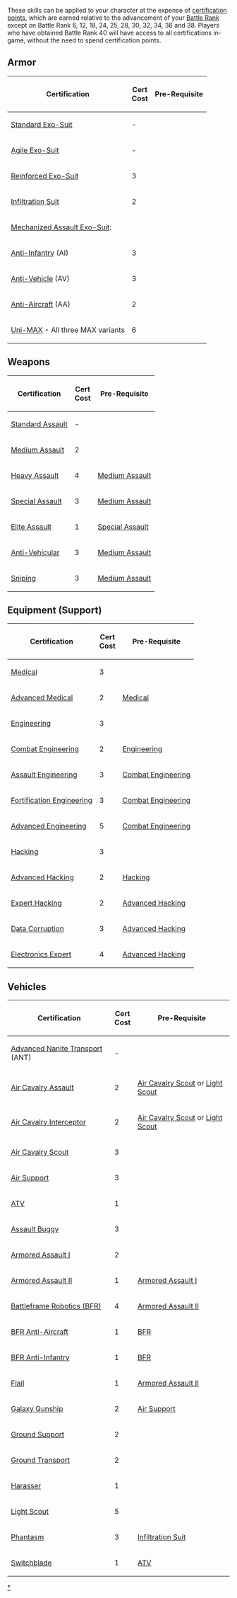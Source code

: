 These skills can be applied to your character at the expense of
[certification points](Certification_points.md), which are earned relative to
the advancement of your [Battle Rank](../terminology/Battle_Rank.md) except on
Battle Rank 6, 12, 18, 24, 25, 28, 30, 32, 34, 36 and 38. Players who have
obtained Battle Rank 40 will have access to all certifications in-game, without
the need to spend certification points.

## Armor

<table>
<thead>
<tr class="header">
<th><p>Certification</p></th>
<th><p>Cert<br />
Cost</p></th>
<th><p>Pre-Requisite</p></th>
</tr>
</thead>
<tbody>
<tr class="odd">
<td><p><a href="Standard_Exo-Suit_(Certification)" title="wikilink">Standard Exo-Suit</a></p></td>
<td><p>-</p></td>
<td></td>
</tr>
<tr class="even">
<td><p><a href="Agile_Exo-Suit_(Certification)" title="wikilink">Agile Exo-Suit</a></p></td>
<td><p>-</p></td>
<td></td>
</tr>
<tr class="odd">
<td><p><a href="Reinforced_Exo-Suit_(Certification)" title="wikilink">Reinforced Exo-Suit</a></p></td>
<td><p>3</p></td>
<td></td>
</tr>
<tr class="even">
<td><p><a href="Infiltration_Suit_(Certification)" title="wikilink">Infiltration Suit</a></p></td>
<td><p>2</p></td>
<td></td>
</tr>
<tr class="odd">
<td><p><a href="Mechanized_Assault_Exo-Suit.md" title="wikilink">Mechanized Assault Exo-Suit</a>:</p></td>
<td></td>
<td></td>
</tr>
<tr class="even">
<td><p><a href="Anti-Infantry_MAX_(Certification)" title="wikilink">Anti-Infantry</a> (AI)</p></td>
<td><p>3</p></td>
<td></td>
</tr>
<tr class="odd">
<td><p><a href="Anti-Vehicle_MAX_(Certification)" title="wikilink">Anti-Vehicle</a> (AV)</p></td>
<td><p>3</p></td>
<td></td>
</tr>
<tr class="even">
<td><p><a href="Anti-Aircraft_MAX_(Certification)" title="wikilink">Anti-Aircraft</a> (AA)</p></td>
<td><p>2</p></td>
<td></td>
</tr>
<tr class="odd">
<td><p><a href="Uni-MAX_(Certification)" title="wikilink">Uni-MAX</a> - All three MAX variants</p></td>
<td><p>6</p></td>
<td></td>
</tr>
</tbody>
</table>

## Weapons

<table>
<thead>
<tr class="header">
<th><p>Certification</p></th>
<th><p>Cert<br />
Cost</p></th>
<th><p>Pre-Requisite</p></th>
</tr>
</thead>
<tbody>
<tr class="odd">
<td><p><a href="Standard_Assault.md" title="wikilink">Standard Assault</a></p></td>
<td><p>-</p></td>
<td></td>
</tr>
<tr class="even">
<td><p><a href="Medium_Assault.md" title="wikilink">Medium Assault</a></p></td>
<td><p>2</p></td>
<td></td>
</tr>
<tr class="odd">
<td><p><a href="Heavy_Assault.md" title="wikilink">Heavy Assault</a></p></td>
<td><p>4</p></td>
<td><p><a href="Medium_Assault.md" title="wikilink">Medium Assault</a></p></td>
</tr>
<tr class="even">
<td><p><a href="Special_Assault.md" title="wikilink">Special Assault</a></p></td>
<td><p>3</p></td>
<td><p><a href="Medium_Assault.md" title="wikilink">Medium Assault</a></p></td>
</tr>
<tr class="odd">
<td><p><a href="Elite_Assault.md" title="wikilink">Elite Assault</a></p></td>
<td><p>1</p></td>
<td><p><a href="Special_Assault.md" title="wikilink">Special Assault</a></p></td>
</tr>
<tr class="even">
<td><p><a href="Anti-Vehicular.md" title="wikilink">Anti-Vehicular</a></p></td>
<td><p>3</p></td>
<td><p><a href="Medium_Assault.md" title="wikilink">Medium Assault</a></p></td>
</tr>
<tr class="odd">
<td><p><a href="Sniping.md" title="wikilink">Sniping</a></p></td>
<td><p>3</p></td>
<td><p><a href="Medium_Assault.md" title="wikilink">Medium Assault</a></p></td>
</tr>
</tbody>
</table>

## Equipment (Support)

<table>
<thead>
<tr class="header">
<th><p>Certification</p></th>
<th><p>Cert<br />
Cost</p></th>
<th><p>Pre-Requisite</p></th>
</tr>
</thead>
<tbody>
<tr class="odd">
<td><p><a href="Medical.md" title="wikilink">Medical</a></p></td>
<td><p>3</p></td>
<td></td>
</tr>
<tr class="even">
<td><p><a href="Advanced_Medical.md" title="wikilink">Advanced Medical</a></p></td>
<td><p>2</p></td>
<td><p><a href="Medical.md" title="wikilink">Medical</a></p></td>
</tr>
<tr class="odd">
<td><p><a href="Engineering.md" title="wikilink">Engineering</a></p></td>
<td><p>3</p></td>
<td></td>
</tr>
<tr class="even">
<td><p><a href="Combat_Engineering.md" title="wikilink">Combat Engineering</a></p></td>
<td><p>2</p></td>
<td><p><a href="Engineering.md" title="wikilink">Engineering</a></p></td>
</tr>
<tr class="odd">
<td><p><a href="Assault_Engineering.md" title="wikilink">Assault Engineering</a></p></td>
<td><p>3</p></td>
<td><p><a href="Combat_Engineering.md" title="wikilink">Combat Engineering</a></p></td>
</tr>
<tr class="even">
<td><p><a href="Fortification_Engineering.md" title="wikilink">Fortification Engineering</a></p></td>
<td><p>3</p></td>
<td><p><a href="Combat_Engineering.md" title="wikilink">Combat Engineering</a></p></td>
</tr>
<tr class="odd">
<td><p><a href="Advanced_Engineering.md" title="wikilink">Advanced Engineering</a></p></td>
<td><p>5</p></td>
<td><p><a href="Combat_Engineering.md" title="wikilink">Combat Engineering</a></p></td>
</tr>
<tr class="even">
<td><p><a href="Hacking_(Certification)" title="wikilink">Hacking</a></p></td>
<td><p>3</p></td>
<td></td>
</tr>
<tr class="odd">
<td><p><a href="Advanced_Hacking.md" title="wikilink">Advanced Hacking</a></p></td>
<td><p>2</p></td>
<td><p><a href="Hacking_(Certification)" title="wikilink">Hacking</a></p></td>
</tr>
<tr class="even">
<td><p><a href="Expert_Hacking.md" title="wikilink">Expert Hacking</a></p></td>
<td><p>2</p></td>
<td><p><a href="Advanced_Hacking.md" title="wikilink">Advanced Hacking</a></p></td>
</tr>
<tr class="odd">
<td><p><a href="Data_Corruption.md" title="wikilink">Data Corruption</a></p></td>
<td><p>3</p></td>
<td><p><a href="Advanced_Hacking.md" title="wikilink">Advanced Hacking</a></p></td>
</tr>
<tr class="even">
<td><p><a href="Electronics_Expert.md" title="wikilink">Electronics Expert</a></p></td>
<td><p>4</p></td>
<td><p><a href="Advanced_Hacking.md" title="wikilink">Advanced Hacking</a></p></td>
</tr>
</tbody>
</table>

## Vehicles

<table>
<thead>
<tr class="header">
<th><p>Certification</p></th>
<th><p>Cert<br />
Cost</p></th>
<th><p>Pre-Requisite</p></th>
</tr>
</thead>
<tbody>
<tr class="odd">
<td><p><a href="Advanced_Nanite_Transport_(Certification)" title="wikilink">Advanced Nanite Transport</a> (ANT)</p></td>
<td><p>-</p></td>
<td></td>
</tr>
<tr class="even">
<td><p><a href="Air_Cavalry_Assault.md" title="wikilink">Air Cavalry Assault</a></p></td>
<td><p>2</p></td>
<td><p><a href="Air_Cavalry_Scout.md" title="wikilink">Air Cavalry Scout</a> or <a href="Light_Scout.md" title="wikilink">Light Scout</a></p></td>
</tr>
<tr class="odd">
<td><p><a href="Air_Cavalry_Interceptor.md" title="wikilink">Air Cavalry Interceptor</a></p></td>
<td><p>2</p></td>
<td><p><a href="Air_Cavalry_Scout.md" title="wikilink">Air Cavalry Scout</a> or <a href="Light_Scout.md" title="wikilink">Light Scout</a></p></td>
</tr>
<tr class="even">
<td><p><a href="Air_Cavalry_Scout.md" title="wikilink">Air Cavalry Scout</a></p></td>
<td><p>3</p></td>
<td></td>
</tr>
<tr class="odd">
<td><p><a href="Air_Support.md" title="wikilink">Air Support</a></p></td>
<td><p>3</p></td>
<td></td>
</tr>
<tr class="even">
<td><p><a href="ATV_(Certification)" title="wikilink">ATV</a></p></td>
<td><p>1</p></td>
<td></td>
</tr>
<tr class="odd">
<td><p><a href="Assault_Buggy_(Certification)" title="wikilink">Assault Buggy</a></p></td>
<td><p>3</p></td>
<td></td>
</tr>
<tr class="even">
<td><p><a href="Armored_Assault_I.md" title="wikilink">Armored Assault I</a></p></td>
<td><p>2</p></td>
<td></td>
</tr>
<tr class="odd">
<td><p><a href="Armored_Assault_II.md" title="wikilink">Armored Assault II</a></p></td>
<td><p>1</p></td>
<td><p><a href="Armored_Assault_I.md" title="wikilink">Armored Assault I</a></p></td>
</tr>
<tr class="even">
<td><p><a href="BFR_(Certification)" title="wikilink">Battleframe Robotics (BFR)</a></p></td>
<td><p>4</p></td>
<td><p><a href="Armored_Assault_II.md" title="wikilink">Armored Assault II</a></p></td>
</tr>
<tr class="odd">
<td><p><a href="BFR_Anti-Aircraft.md" title="wikilink">BFR Anti-Aircraft</a></p></td>
<td><p>1</p></td>
<td><p><a href="BFR_(Certification)" title="wikilink">BFR</a></p></td>
</tr>
<tr class="even">
<td><p><a href="BFR_Anti-Infantry.md" title="wikilink">BFR Anti-Infantry</a></p></td>
<td><p>1</p></td>
<td><p><a href="BFR_(Certification)" title="wikilink">BFR</a></p></td>
</tr>
<tr class="odd">
<td><p><a href="Flail_(Certification)" title="wikilink">Flail</a></p></td>
<td><p>1</p></td>
<td><p><a href="Armored_Assault_II.md" title="wikilink">Armored Assault II</a></p></td>
</tr>
<tr class="even">
<td><p><a href="Galaxy_Gunship_(Certification)" title="wikilink">Galaxy Gunship</a></p></td>
<td><p>2</p></td>
<td><p><a href="Air_Support.md" title="wikilink">Air Support</a></p></td>
</tr>
<tr class="odd">
<td><p><a href="Ground_Support.md" title="wikilink">Ground Support</a></p></td>
<td><p>2</p></td>
<td></td>
</tr>
<tr class="even">
<td><p><a href="Ground_Transport.md" title="wikilink">Ground Transport</a></p></td>
<td><p>2</p></td>
<td></td>
</tr>
<tr class="odd">
<td><p><a href="Harasser_(Certification)" title="wikilink">Harasser</a></p></td>
<td><p>1</p></td>
<td></td>
</tr>
<tr class="even">
<td><p><a href="Light_Scout.md" title="wikilink">Light Scout</a></p></td>
<td><p>5</p></td>
<td></td>
</tr>
<tr class="odd">
<td><p><a href="Phantasm_(Certification)" title="wikilink">Phantasm</a></p></td>
<td><p>3</p></td>
<td><p><a href="Infiltration_Suit_(Certification)" title="wikilink">Infiltration Suit</a></p></td>
</tr>
<tr class="even">
<td><p><a href="Switchblade_(Certification)" title="wikilink">Switchblade</a></p></td>
<td><p>1</p></td>
<td><p><a href="ATV_(Certification)" title="wikilink">ATV</a></p></td>
</tr>
</tbody>
</table>

[\*](Category:Certification.md)
